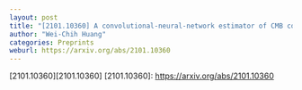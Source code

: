 ```yaml
---
layout: post
title: "[2101.10360] A convolutional-neural-network estimator of CMB constraints on dark matter energy injection"
author: "Wei-Chih Huang"
categories: Preprints
weburl: https://arxiv.org/abs/2101.10360
---
```


[2101.10360][2101.10360]
[2101.10360]: https://arxiv.org/abs/2101.10360
